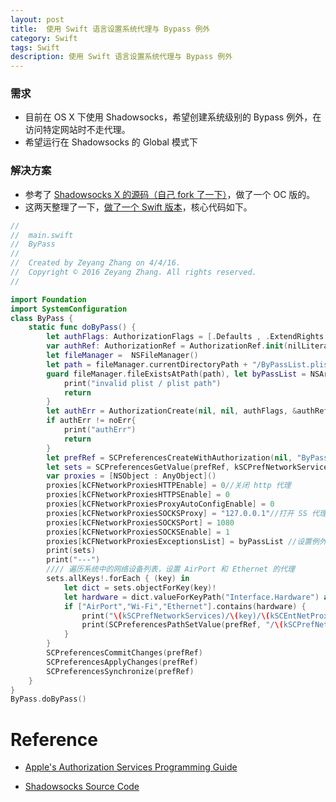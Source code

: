 ```yaml
---
layout: post
title:  使用 Swift 语言设置系统代理与 Bypass 例外
category: Swift
tags: Swift
description: 使用 Swift 语言设置系统代理与 Bypass 例外
---
```


### 需求
- 目前在 OS X 下使用 Shadowsocks，希望创建系统级别的 Bypass 例外，在访问特定网站时不走代理。
- 希望运行在 Shadowsocks 的 Global 模式下

### 解决方案
- 参考了 [Shadowsocks X 的源码（自己 fork 了一下）][ref1]，做了一个 OC 版的。
- 这两天整理了一下，[做了一个 Swift 版本](https://github.com/zzyyzz1992/ProxyBypass)，核心代码如下。

``` swift
//
//  main.swift
//  ByPass
//
//  Created by Zeyang Zhang on 4/4/16.
//  Copyright © 2016 Zeyang Zhang. All rights reserved.
//

import Foundation
import SystemConfiguration
class ByPass {
    static func doByPass() {
        let authFlags: AuthorizationFlags = [.Defaults , .ExtendRights , .InteractionAllowed , .PreAuthorize]
        var authRef: AuthorizationRef = AuthorizationRef.init(nilLiteral: ())
        let fileManager =  NSFileManager()
        let path = fileManager.currentDirectoryPath + "/ByPassList.plist"
        guard fileManager.fileExistsAtPath(path), let byPassList = NSArray.init(contentsOfFile: path) else {
            print("invalid plist / plist path")
            return
        }
        let authErr = AuthorizationCreate(nil, nil, authFlags, &authRef)
        if authErr != noErr{
            print("authErr")
            return
        }
        let prefRef = SCPreferencesCreateWithAuthorization(nil, "ByPass", nil, authRef)!
        let sets = SCPreferencesGetValue(prefRef, kSCPrefNetworkServices)!
        var proxies = [NSObject : AnyObject]()
        proxies[kCFNetworkProxiesHTTPEnable] = 0//关闭 http 代理
        proxies[kCFNetworkProxiesHTTPSEnable] = 0
        proxies[kCFNetworkProxiesProxyAutoConfigEnable] = 0
        proxies[kCFNetworkProxiesSOCKSProxy] = "127.0.0.1"//打开 SS 代理
        proxies[kCFNetworkProxiesSOCKSPort] = 1080
        proxies[kCFNetworkProxiesSOCKSEnable] = 1
        proxies[kCFNetworkProxiesExceptionsList] = byPassList //设置例外
        print(sets)
        print("---")
        //// 遍历系统中的网络设备列表，设置 AirPort 和 Ethernet 的代理
        sets.allKeys!.forEach { (key) in
            let dict = sets.objectForKey(key)!
            let hardware = dict.valueForKeyPath("Interface.Hardware") as! NSString
            if ["AirPort","Wi-Fi","Ethernet"].contains(hardware) {
                print("\(kSCPrefNetworkServices)/\(key)/\(kSCEntNetProxies)")
                print(SCPreferencesPathSetValue(prefRef, "/\(kSCPrefNetworkServices)/\(key)/\(kSCEntNetProxies)", proxies))//注意这里的路径，一开始少了一个'/'
            }
        }
        SCPreferencesCommitChanges(prefRef)
        SCPreferencesApplyChanges(prefRef)
        SCPreferencesSynchronize(prefRef)
    }
}
ByPass.doByPass()
```
# Reference

- [Apple's Authorization Services Programming Guide](https://developer.apple.com/library/mac/documentation/Security/Conceptual/authorization_concepts/02authconcepts/authconcepts.html#//apple_ref/doc/uid/TP30000995-CH205-TP9)

- [Shadowsocks Source Code][ref1]

[ref1]:https://github.com/zzyyzz1992/shadowsocks-iOS/

